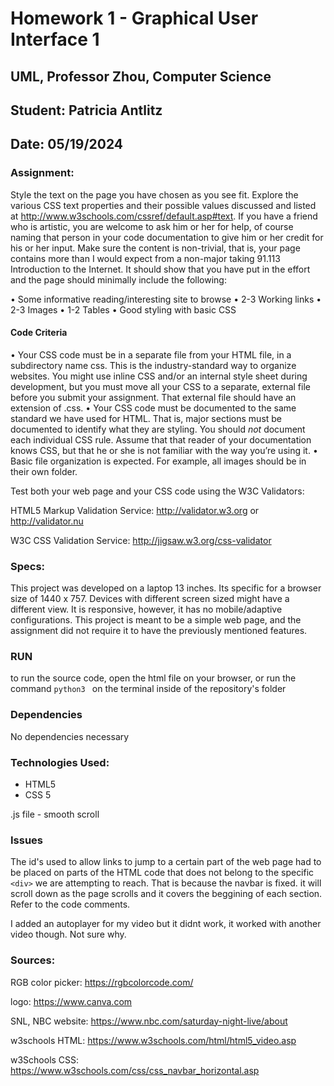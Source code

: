 # Homework 1 - Graphical User Interface 1
## UML, Professor Zhou, Computer Science
## Student: Patricia Antlitz
## Date: 05/19/2024

### Assignment:

Style the text on the page you have chosen as you see fit. Explore the various CSS text properties and their possible values discussed and listed at http://www.w3schools.com/cssref/default.asp#text. If you have a friend who is artistic, you are welcome to ask him or her for help, of course naming that person in your code documentation to give him or her credit for his or her input.
Make sure the content is non-trivial, that is, your page contains more than I would expect from a non-major taking 91.113 Introduction to the Internet. It should show that you have put in the effort and the page should minimally include the following:

• Some informative reading/interesting site to browse
• 2-3 Working links
• 2-3 Images
• 1-2 Tables
• Good styling with basic CSS

#### Code Criteria
• Your CSS code must be in a separate file from your HTML file, in a subdirectory name css. This is the industry-standard way to organize websites. You might use inline CSS and/or an internal style sheet during development, but you must move all your CSS to a separate, external file before you submit your assignment. That external file should have an extension of .css.
• Your CSS code must be documented to the same standard we have used for HTML. That is, major sections must be documented to identify what they are styling. You should *not* document each individual CSS rule. Assume that that reader of your documentation knows CSS, but that he or she is not familiar with the way you’re using it.
• Basic file organization is expected. For example, all images should be in their own folder.

Test both your web page and your CSS code using the W3C Validators:

HTML5 Markup Validation Service: http://validator.w3.org or http://validator.nu

W3C CSS Validation Service: http://jigsaw.w3.org/css-validator

### Specs:

This project was developed on a laptop 13 inches. Its specific for a browser size of 1440 x 757. Devices with different screen sized might have a different view. It is responsive, however, it has no mobile/adaptive configurations. This project is meant to be a simple web page, and the assignment did not require it to have the previously mentioned features.

### RUN

to run the source code, open the html file on your browser, or run the command `python3 ` on the terminal inside of the repository's folder

### Dependencies

No dependencies necessary

### Technologies Used:

- HTML5
- CSS 5

.js file - smooth scroll

### Issues

The id's used to allow links to jump to a certain part of the web page had to be placed on parts of the HTML code that does not belong to the specific `<div>` we are attempting to reach. That is because the navbar is fixed. it will scroll down as the page scrolls and it covers the beggining of each section. Refer to the code comments.

I added an autoplayer for my video but it didnt work, it worked with another video though. Not sure why.

### Sources:
RGB color picker:
https://rgbcolorcode.com/

logo: 
https://www.canva.com

SNL, NBC website:
https://www.nbc.com/saturday-night-live/about

w3schools HTML:
https://www.w3schools.com/html/html5_video.asp

w3Schools CSS:
https://www.w3schools.com/css/css_navbar_horizontal.asp

